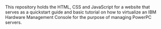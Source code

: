 This repository holds the HTML, CSS and JavaScript for a website that serves as a quickstart guide and basic tutorial on how to virtualize an IBM Hardware Management Console for the purpose of managing PowerPC servers.
